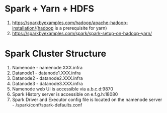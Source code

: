 # Spark + Yarn + HDFS
1. https://sparkbyexamples.com/hadoop/apache-hadoop-installation/(hadoop is a prerequisite for yarn)
2. https://sparkbyexamples.com/spark/spark-setup-on-hadoop-yarn/

# Spark Cluster Structure
1. Namenode - namenode.XXX.infra
2. Datanode1 - datanode1.XXX.infra
3. Datanode2 - datanode2.XXX.infra
4. Datanode3 - datanode3.XXX.infra
5. Namenode web Ui is accessible via a.b.c.d:9870
6. Spark History server is accessible on e.f.g.h:18080
7. Spark Driver and Executor config file is located on the namenode server - /spark/conf/spark-defaults.conf
